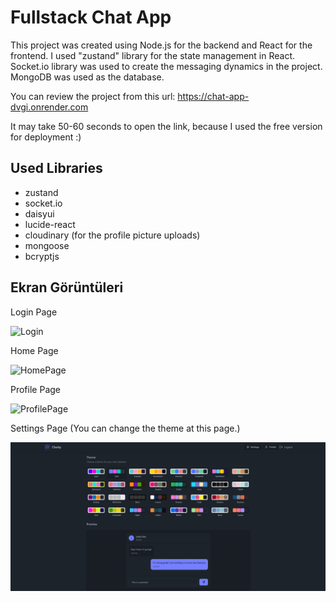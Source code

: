 
# Fullstack Chat App

This project was created using Node.js for the backend and React for the frontend. I used "zustand" library for the state management in React. Socket.io library was used to create the messaging dynamics in the project. MongoDB was used as the database.

You can review the project from this url: https://chat-app-dvgi.onrender.com 

It may take 50-60 seconds to open the link, because I used the free version for deployment :)




## Used Libraries

- zustand
- socket.io
- daisyui
- lucide-react
- cloudinary (for the profile picture uploads)
- mongoose
- bcryptjs
  


## Ekran Görüntüleri
Login Page

![Login]([https://res-console.cloudinary.com/dpf0etnvd/thumbnails/v1/image/upload/v1734294656/bG9naW5fcGFnZV9xaDBjazA=/drilldown](https://raw.githubusercontent.com/onuroner/chat-app/refs/heads/main/screenshots/login_page.png))

Home Page

![HomePage]([https://res-console.cloudinary.com/dpf0etnvd/thumbnails/v1/image/upload/v1734294656/aG9tZV9wYWdlX3locnoxag==/drilldown](https://raw.githubusercontent.com/onuroner/chat-app/refs/heads/main/screenshots/home_page.png))

Profile Page

![ProfilePage]([https://res-console.cloudinary.com/dpf0etnvd/thumbnails/v1/image/upload/v1734294656/cHJvZmlsZV9wYWdlX2Fmd252Yw==/drilldown](https://raw.githubusercontent.com/onuroner/chat-app/refs/heads/main/screenshots/profile%20page.png))
  
Settings Page (You can change the theme at this page.)

![SettingsPage](https://github.com/onuroner/chat-app/blob/main/screenshots/settings_page.png)
